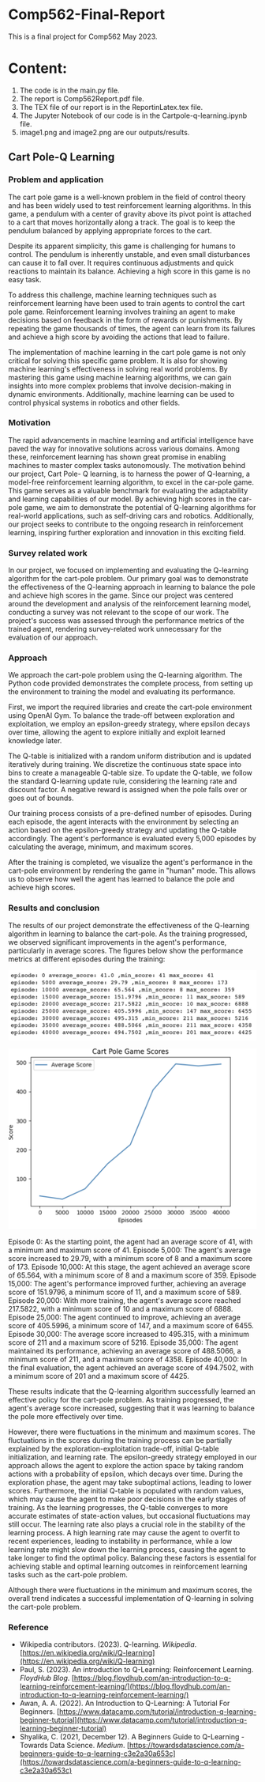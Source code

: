 # Comp562-Final-Report
This is a final project for Comp562 May 2023.



# Content:
1. The code is in the main.py file.
2. The report is Comp562Report.pdf file.
3. The TEX file of our report is in the ReportinLatex.tex file.
4. The Jupyter Notebook of our code is in the Cartpole-q-learning.ipynb file.
5. image1.png and image2.png are our outputs/results.




## Cart Pole-Q Learning




### Problem and application

  The cart pole game is a well-known problem in the field of control theory and has been widely used to test reinforcement learning algorithms. In this game, a pendulum with a center of gravity above its pivot point is attached to a cart that moves horizontally along a track. The goal is to keep the pendulum balanced by applying appropriate forces to the cart.

Despite its apparent simplicity, this game is challenging for humans to control. The pendulum is inherently unstable, and even small disturbances can cause it to fall over. It requires continuous adjustments and quick reactions to maintain its balance. Achieving a high score in this game is no easy task.

To address this challenge, machine learning techniques such as reinforcement learning have been used to train agents to control the cart pole game. Reinforcement learning involves training an agent to make decisions based on feedback in the form of rewards or punishments. By repeating the game thousands of times, the agent can learn from its failures and achieve a high score by avoiding the actions that lead to failure.

The implementation of machine learning in the cart pole game is not only critical for solving this specific game problem. It is also for showing machine learning's effectiveness in solving real world problems. By mastering this game using machine learning algorithms, we can gain insights into more complex problems that involve decision-making in dynamic environments. Additionally, machine learning can be used to control physical systems in robotics and other fields.



### Motivation

The rapid advancements in machine learning and artificial intelligence have paved the way for innovative solutions across various domains. Among these, reinforcement learning has shown great promise in enabling machines to master complex tasks autonomously. The motivation behind our project, Cart Pole- Q learning, is to harness the power of Q-learning, a model-free reinforcement learning algorithm, to excel in the car-pole game. This game serves as a valuable benchmark for evaluating the adaptability and learning capabilities of our model. By achieving high scores in the car-pole game, we aim to demonstrate the potential of Q-learning algorithms for real-world applications, such as self-driving cars and robotics. Additionally, our project seeks to contribute to the ongoing research in reinforcement learning, inspiring further exploration and innovation in this exciting field.


### Survey related work
In our project, we focused on implementing and evaluating the Q-learning algorithm for the cart-pole problem. Our primary goal was to demonstrate the effectiveness of the Q-learning approach in learning to balance the pole and achieve high scores in the game. Since our project was centered around the development and analysis of the reinforcement learning model, conducting a survey was not relevant to the scope of our work. The project's success was assessed through the performance metrics of the trained agent, rendering survey-related work unnecessary for the evaluation of our approach.
  
 
 
### Approach

We approach the cart-pole problem using the Q-learning algorithm. The Python code provided demonstrates the complete process, from setting up the environment to training the model and evaluating its performance.

First, we import the required libraries and create the cart-pole environment using OpenAI Gym. To balance the trade-off between exploration and exploitation, we employ an epsilon-greedy strategy, where epsilon decays over time, allowing the agent to explore initially and exploit learned knowledge later.

The Q-table is initialized with a random uniform distribution and is updated iteratively during training. We discretize the continuous state space into bins to create a manageable Q-table size. To update the Q-table, we follow the standard Q-learning update rule, considering the learning rate and discount factor. A negative reward is assigned when the pole falls over or goes out of bounds.

Our training process consists of a pre-defined number of episodes. During each episode, the agent interacts with the environment by selecting an action based on the epsilon-greedy strategy and updating the Q-table accordingly. The agent's performance is evaluated every 5,000 episodes by calculating the average, minimum, and maximum scores.

After the training is completed, we visualize the agent's performance in the cart-pole environment by rendering the game in "human" mode. This allows us to observe how well the agent has learned to balance the pole and achieve high scores.

### Results and conclusion

The results of our project demonstrate the effectiveness of the Q-learning algorithm in learning to balance the cart-pole. As the training progressed, we observed significant improvements in the agent's performance, particularly in average scores. The figures below show the performance metrics at different episodes during the training:

![Performance metrics](image1.png)

![Performance metrics](image2.png)

Episode 0: As the starting point, the agent had an average score of 41, with a minimum and maximum score of 41.
Episode 5,000: The agent's average score increased to 29.79, with a minimum score of 8 and a maximum score of 173.
Episode 10,000: At this stage, the agent achieved an average score of 65.564, with a minimum score of 8 and a maximum score of 359.
Episode 15,000: The agent's performance improved further, achieving an average score of 151.9796, a minimum score of 11, and a maximum score of 589.
Episode 20,000: With more training, the agent's average score reached 217.5822, with a minimum score of 10 and a maximum score of 6888.
Episode 25,000: The agent continued to improve, achieving an average score of 405.5996, a minimum score of 147, and a maximum score of 6455.
Episode 30,000: The average score increased to 495.315, with a minimum score of 211 and a maximum score of 5216.
Episode 35,000: The agent maintained its performance, achieving an average score of 488.5066, a minimum score of 211, and a maximum score of 4358.
Episode 40,000: In the final evaluation, the agent achieved an average score of 494.7502, with a minimum score of 201 and a maximum score of 4425.
  
These results indicate that the Q-learning algorithm successfully learned an effective policy for the cart-pole problem. As training progressed, the agent's average score increased, suggesting that it was learning to balance the pole more effectively over time. 
 
However, there were fluctuations in the minimum and maximum scores. The fluctuations in the scores during the training process can be partially explained by the exploration-exploitation trade-off, initial Q-table initialization, and learning rate. The epsilon-greedy strategy employed in our approach allows the agent to explore the action space by taking random actions with a probability of epsilon, which decays over time. During the exploration phase, the agent may take suboptimal actions, leading to lower scores. Furthermore, the initial Q-table is populated with random values, which may cause the agent to make poor decisions in the early stages of training. As the learning progresses, the Q-table converges to more accurate estimates of state-action values, but occasional fluctuations may still occur. The learning rate also plays a crucial role in the stability of the learning process. A high learning rate may cause the agent to overfit to recent experiences, leading to instability in performance, while a low learning rate might slow down the learning process, causing the agent to take longer to find the optimal policy. Balancing these factors is essential for achieving stable and optimal learning outcomes in reinforcement learning tasks such as the cart-pole problem. 

Although there were fluctuations in the minimum and maximum scores,  the overall trend indicates a successful implementation of Q-learning in solving the cart-pole problem.


### Reference
- Wikipedia contributors. (2023). Q-learning. _Wikipedia_. [https://en.wikipedia.org/wiki/Q-learning](https://en.wikipedia.org/wiki/Q-learning)
- Paul, S. (2023). An introduction to Q-Learning: Reinforcement Learning. _FloydHub Blog_. [https://blog.floydhub.com/an-introduction-to-q-learning-reinforcement-learning/](https://blog.floydhub.com/an-introduction-to-q-learning-reinforcement-learning/)
- Awan, A. A. (2022). An Introduction to Q-Learning: A Tutorial For Beginners. [https://www.datacamp.com/tutorial/introduction-q-learning-beginner-tutorial](https://www.datacamp.com/tutorial/introduction-q-learning-beginner-tutorial)
- Shyalika, C. (2021, December 12). A Beginners Guide to Q-Learning - Towards Data Science. _Medium_. [https://towardsdatascience.com/a-beginners-guide-to-q-learning-c3e2a30a653c](https://towardsdatascience.com/a-beginners-guide-to-q-learning-c3e2a30a653c)










